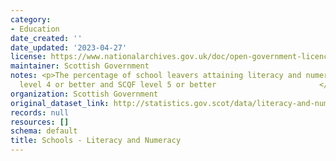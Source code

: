 ```yaml
---
category:
- Education
date_created: ''
date_updated: '2023-04-27'
license: https://www.nationalarchives.gov.uk/doc/open-government-licence/version/3/
maintainer: Scottish Government
notes: <p>The percentage of school leavers attaining literacy and numeracy at SCQF
  level 4 or better and SCQF level 5 or better                       </p>
organization: Scottish Government
original_dataset_link: http://statistics.gov.scot/data/literacy-and-numeracy
records: null
resources: []
schema: default
title: Schools - Literacy and Numeracy
---
```

